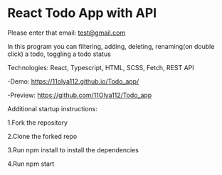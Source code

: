 # React Todo App with API

Please enter that email: test@gmail.com

In this program you can filtering, adding, deleting, renaming(on double click) a todo, toggling a todo status

Technologies: React, Typescript, HTML, SCSS, Fetch, REST API

-Demo: https://11olya112.github.io/Todo_app/

-Preview: https://github.com/11Olya112/Todo_app

Additional startup instructions:

1.Fork the repository

2.Clone the forked repo

3.Run npm install to install the dependencies

4.Run npm start
